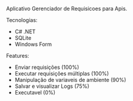 Aplicativo Gerenciador de Requisicoes para Apis.

Tecnologias:

- C# .NET
- SQLite
- Windows Form

Features:

- Enviar requisições (100%)
- Executar requisições múltiplas (100%)
- Manipulação de variaveis de ambiente (90%)
- Salvar e visualizar Logs (75%)
- Executavel (0%)

